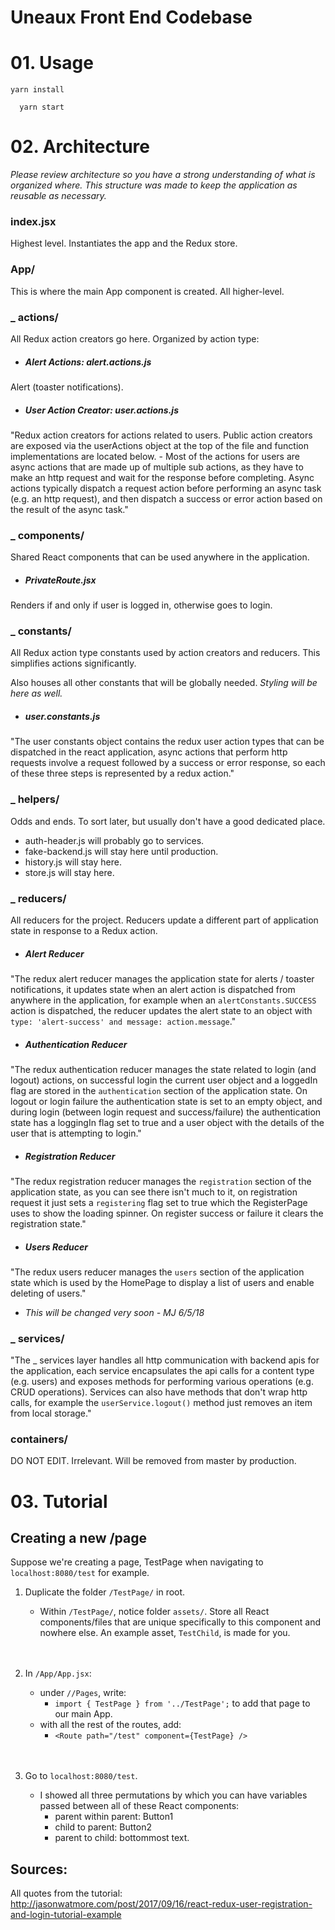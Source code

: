 # Uneaux Front End Codebase

# 01. Usage
`` yarn install ``

``   yarn start ``

# 02. Architecture
_Please review architecture so you have a strong understanding of what is organized where. This structure was made to keep the application as reusable as necessary._

### index.jsx
Highest level. Instantiates the app and the Redux store.


### App/
This is where the main App component is created. All higher-level.


### _ actions/
All Redux action creators go here. Organized by action type:

- ##### Alert Actions: alert.actions.js
 Alert (toaster notifications).

- ##### User Action Creator: user.actions.js
"Redux action creators for actions related to users. Public action creators are exposed via the userActions object at the top of the file and function implementations are located below.
    - Most of the actions for users are async actions that are made up of multiple sub actions, as they have to make an http request and wait for the response before completing. Async actions typically dispatch a request action before performing an async task (e.g. an http request), and then dispatch a success or error action based on the result of the async task."


### _ components/
Shared React components that can be used anywhere in the application.

- ##### PrivateRoute.jsx
Renders <Route/> if and only if user is logged in, otherwise goes to login.



### _ constants/
All Redux action type constants used by action creators and reducers. This simplifies actions significantly.

Also houses all other constants that will be globally needed. _*Styling will be here as well.*_

- ##### user.constants.js
"The user constants object contains the redux user action types that can be dispatched in the react application, async actions that perform http requests involve a request followed by a success or error response, so each of these three steps is represented by a redux action."


### _ helpers/
Odds and ends. To sort later, but usually don't have a good dedicated place.
- auth-header.js will probably go to services.
- fake-backend.js will stay here until production.
- history.js will stay here.
- store.js will stay here.


### _ reducers/
All reducers for the project. Reducers update a different part of application state in response to a Redux action.

- ##### Alert Reducer
"The redux alert reducer manages the application state for alerts / toaster notifications, it updates state when an alert action is dispatched from anywhere in the application, for example when an `alertConstants.SUCCESS` action is dispatched, the reducer updates the alert state to an object with `type: 'alert-success' and message: action.message`."

- ##### Authentication Reducer
"The redux authentication reducer manages the state related to login (and logout) actions, on successful login the current user object and a loggedIn flag are stored in the `authentication` section of the application state. On logout or login failure the authentication state is set to an empty object, and during login (between login request and success/failure) the authentication state has a loggingIn flag set to true and a user object with the details of the user that is attempting to login."


- ##### Registration Reducer
"The redux registration reducer manages the `registration` section of the application state, as you can see there isn't much to it, on registration request it just sets a `registering` flag set to true which the RegisterPage uses to show the loading spinner. On register success or failure it clears the registration state."

- ##### Users Reducer
"The redux users reducer manages the `users` section of the application state which is used by the HomePage to display a list of users and enable deleting of users."

  - *This will be changed very soon - MJ 6/5/18*


### _ services/
"The _ services layer handles all http communication with backend apis for the application, each service encapsulates the api calls for a content type (e.g. users) and exposes methods for performing various operations (e.g. CRUD operations). Services can also have methods that don't wrap http calls, for example the `userService.logout()` method just removes an item from local storage."

### containers/
DO NOT EDIT. Irrelevant. Will be removed from master by production.


# 03. Tutorial
## Creating a new /page

Suppose we're creating a page, TestPage when navigating to `localhost:8080/test` for example.
  1. Duplicate the folder `/TestPage/` in root.
      - Within `/TestPage/`, notice folder `assets/`. Store all React components/files that are unique specifically to this component and nowhere else. An example asset, `TestChild`, is made for you.<br/><br/><br/>

  2. In `/App/App.jsx`:
      - under `//Pages`, write:
          - `import { TestPage } from '../TestPage';` to add that page to our main App.
      - with all the rest of the routes, add:
          - `<Route path="/test" component={TestPage} />`<br/><br/><br/>
  3. Go to `localhost:8080/test`.
      - I showed all three permutations by which you can have variables passed between all of these React components:
          - parent within parent: Button1
          - child to parent: Button2
          - parent to child: bottommost text.




## Sources:
All quotes from the tutorial:
http://jasonwatmore.com/post/2017/09/16/react-redux-user-registration-and-login-tutorial-example
